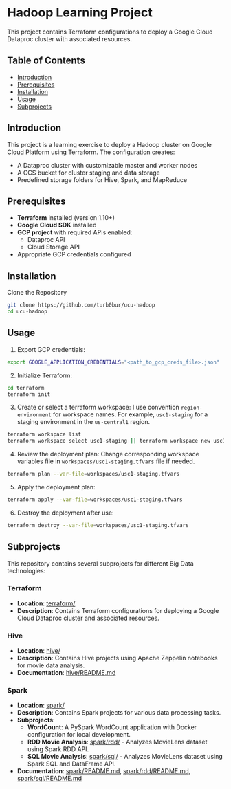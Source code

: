 # Hadoop Learning Project
This project contains Terraform configurations to deploy a Google Cloud Dataproc cluster with associated resources.

## Table of Contents
- [Introduction](#introduction)
- [Prerequisites](#prerequisites)
- [Installation](#installation)
- [Usage](#usage)
- [Subprojects](#subprojects)

## Introduction
This project is a learning exercise to deploy a Hadoop cluster on Google Cloud Platform using Terraform. 
The configuration creates:
- A Dataproc cluster with customizable master and worker nodes
- A GCS bucket for cluster staging and data storage
- Predefined storage folders for Hive, Spark, and MapReduce

## Prerequisites

- **Terraform** installed (version 1.10+)
- **Google Cloud SDK** installed
- **GCP project** with required APIs enabled:
  - Dataproc API
  - Cloud Storage API
- Appropriate GCP credentials configured

## Installation
Clone the Repository
```bash
git clone https://github.com/turb0bur/ucu-hadoop
cd ucu-hadoop
```

## Usage
1. Export GCP credentials:
```bash
export GOOGLE_APPLICATION_CREDENTIALS="<path_to_gcp_creds_file>.json"
```

2. Initialize Terraform:
```bash
cd terraform
terraform init
```

3. Create or select a terraform workspace:
I use convention `region-environment` for workspace names. For example, `usc1-staging` for a staging environment in the `us-central1` region.
```bash
terraform workspace list
terraform workspace select usc1-staging || terraform workspace new usc1-staging
```

4. Review the deployment plan:
Change corresponding workspace variables file in `workspaces/usc1-staging.tfvars` file if needed.
```bash
terraform plan --var-file=workspaces/usc1-staging.tfvars 
```

5. Apply the deployment plan:
```bash
terraform apply --var-file=workspaces/usc1-staging.tfvars
```

6. Destroy the deployment after use:
```bash
terraform destroy --var-file=workspaces/usc1-staging.tfvars
```

## Subprojects

This repository contains several subprojects for different Big Data technologies:

### Terraform
- **Location**: [terraform/](terraform/)
- **Description**: Contains Terraform configurations for deploying a Google Cloud Dataproc cluster and associated resources.

### Hive
- **Location**: [hive/](hive/)
- **Description**: Contains Hive projects using Apache Zeppelin notebooks for movie data analysis.
- **Documentation**: [hive/README.md](hive/README.md)

### Spark
- **Location**: [spark/](spark/)
- **Description**: Contains Spark projects for various data processing tasks.
- **Subprojects**:
  - **WordCount**: A PySpark WordCount application with Docker configuration for local development.
  - **RDD Movie Analysis**: [spark/rdd/](spark/rdd/) - Analyzes MovieLens dataset using Spark RDD API.
  - **SQL Movie Analysis**: [spark/sql/](spark/sql/) - Analyzes MovieLens dataset using Spark SQL and DataFrame API.
- **Documentation**: [spark/README.md](spark/README.md), [spark/rdd/README.md](spark/rdd/README.md), [spark/sql/README.md](spark/sql/README.md)
